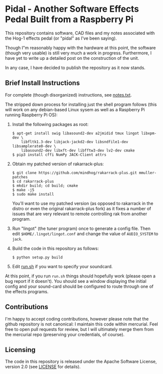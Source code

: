 Pidal - Another Software Effects Pedal Built from a Raspberry Pi
================================================================

This repository contains software, CAD files and my notes associated with the
Hog-1 effects pedal (or "pidal" as I've been saying).

Though I"m reasonably happy with the hardware at this point, the software
(though very usable) is still very much a work in progress.  Furthermore, I
have yet to write up a detailed post on the construction of the unit.

In any case, I have decided to publish the repository as it now stands.

Brief Install Instructions
--------------------------

For complete (though disorganized) instructions, see [notes.txt](notes.txt).

The stripped down process for installing just the shell program follows (this
will work on any debian-based Linux sysem as well as a Raspberry Pi running
Raspberry Pi OS):

1)  Install the following packages as root:

    ```shell
    $ apt-get install swig libasound2-dev a2jmidid tmux lingot libxpm-dev \
        libfltk1.3-dev libjack-jackd2-dev libsndfile1-dev libsamplerate0-dev \
        libasound2-dev libxft-dev libfftw3-dev lv2-dev cmake
    $ pip3 install cffi NumPy JACK-Client attrs
    ```

2)  Obtain my patched version of rakarrack-plus:

    ```shell
    $ git clone https://github.com/mindhog/rakarrack-plus.git mmuller-patches
    $ cd rakarrack-plus
    $ mkdir build; cd build; cmake
    $ make -j5
    $ sudo make install
    ```

    You'll want to use my patched version (as opposed to rakarrack in the
    distro or even the original rakarrack-plus fork) as it fixes a number of
    issues that are very relevant to remote controlling rak from another
    program.

3)  Run "lingot" (the tuner program) once to generate a config file.  Then
    edit `$HOME/.lingot/lingot.conf` and change the value of `AUDIO_SYSTEM` to
    `jack`.

4)  Build the code in this repository as follows:

    ```shell
    $ python setup.py build
    ```

5)  Edit [run.sh](run.sh) if you want to specify your soundcard.

At this point, if you run `run.sh` things should hopefully work (please open
a bug report if it doesn't).  You should see a window displaying the initial
config and your sound-card should be configured to route through one of the
effects programs.

Contributions
-------------

I'm happy to accept coding contributions, however please note that the github
repository is not canonical: I maintain this code within mercurial.  Feel free
to open pull requests for review, but I will ultimately merge them from the
mercurial repo (preserving your credentials, of course).

Licensing
---------

The code in this repository is released under the Apache Software License,
version 2.0 (see [LICENSE](LICENSE) for details).

